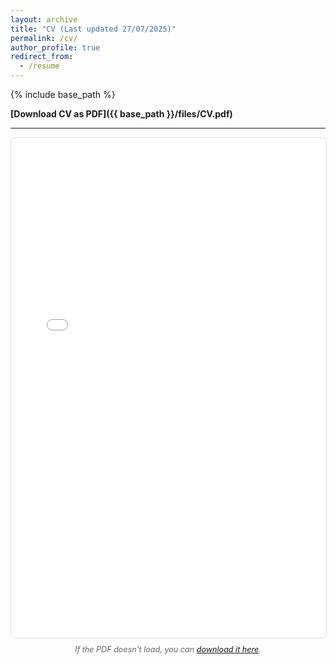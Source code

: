 ```yaml
---
layout: archive
title: "CV (Last updated 27/07/2025)"
permalink: /cv/
author_profile: true
redirect_from:
  - /resume
---
```


{% include base_path %}

**[Download CV as PDF]({{ base_path }}/files/CV.pdf)** 

---

<div style="width: 100%; height: 800px; border: 1px solid #ddd; border-radius: 8px; overflow: hidden;">
  <iframe 
    src="{{ base_path }}/files/CV.pdf" 
    width="100%" 
    height="100%" 
    style="border: none;"
    title="CV PDF Viewer">
    <p>Your browser does not support PDF viewing. <a href="{{ base_path }}/files/CV0.2.pdf">Download the CV here</a>.</p>
  </iframe>
</div>

<p style="text-align: center; margin-top: 10px; color: #666; font-size: 0.9em;">
  <em>If the PDF doesn't load, you can <a href="{{ base_path }}/files/CV0.2.pdf">download it here</a>.</em>
</p>


